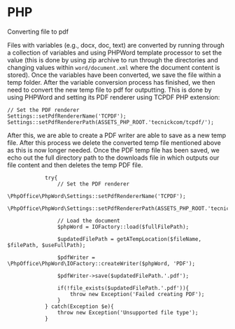 # PHP

Converting file to pdf

Files with variables (e.g., docx, doc, text) are converted by running through a collection of variables and using PHPWord template processor to set the value (this is done by using zip archive to run through the directories and changing values within `word/document.xml` where the document content is stored). Once the variables have been converted, we save the file within a temp folder.
After the variable conversion process has finished, we then need to convert the new temp file to pdf for outputting. This is done by using PHPWord and setting its PDF renderer using TCPDF PHP extension:

```
// Set the PDF renderer
Settings::setPdfRendererName('TCPDF');
Settings::setPdfRendererPath(ASSETS_PHP_ROOT.'tecnickcom/tcpdf/');
```

After this, we are able to create a PDF writer are able to save as a new temp file. After this process we delete the converted temp file mentioned above as this is now longer needed. Once the PDF temp file has been saved, we echo out the full directory path to the downloads file in which outputs our file content and then deletes the temp PDF file. 

```
            try{
                // Set the PDF renderer
                \PhpOffice\PhpWord\Settings::setPdfRendererName('TCPDF');
                \PhpOffice\PhpWord\Settings::setPdfRendererPath(ASSETS_PHP_ROOT.'tecnickcom/tcpdf/');

                // Load the document
                $phpWord = IOFactory::load($fullFilePath);

                $updatedFilePath = getATempLocation($fileName, $filePath, $useFullPath);                

                $pdfWriter = \PhpOffice\PhpWord\IOFactory::createWriter($phpWord, 'PDF');

                $pdfWriter->save($updatedFilePath.'.pdf');                 

                if(!file_exists($updatedFilePath.'.pdf')){
                    throw new Exception('Failed creating PDF');
                }
            } catch(Exception $e){
                throw new Exception('Unsupported file type');
            }
```
